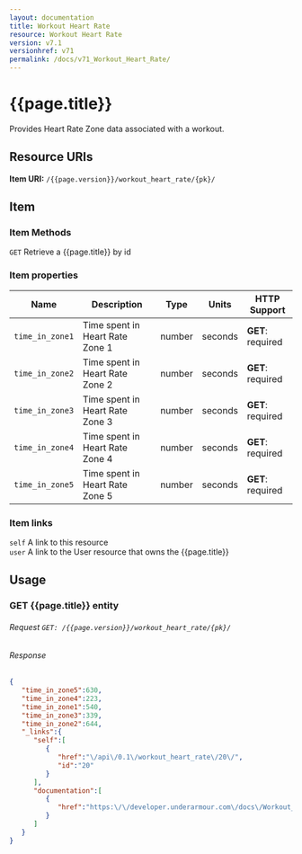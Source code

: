 ```yaml
---
layout: documentation
title: Workout Heart Rate
resource: Workout Heart Rate
version: v7.1
versionhref: v71
permalink: /docs/v71_Workout_Heart_Rate/
---
```


# {{page.title}}

Provides Heart Rate Zone data associated with a workout.

## Resource URIs

**Item URI:** `/{{page.version}}/workout_heart_rate/{pk}/`

## Item

### Item Methods

`GET` Retrieve a {{page.title}} by id  

### Item properties

| Name         | Description          | Type      | Units               | HTTP Support                                 |
|--------------|----------------------|-----------|---------------------|----------------------------------------------|
| `time_in_zone1` | Time spent in Heart Rate Zone 1 | number | seconds | **GET**: required |
| `time_in_zone2` | Time spent in Heart Rate Zone 2 | number | seconds | **GET**: required |
| `time_in_zone3` | Time spent in Heart Rate Zone 3 | number | seconds | **GET**: required |
| `time_in_zone4` | Time spent in Heart Rate Zone 4 | number | seconds | **GET**: required |
| `time_in_zone5` | Time spent in Heart Rate Zone 5 | number | seconds | **GET**: required |

### Item links

`self` A link to this resource  
`user` A link to the User resource that owns the {{page.title}}

## Usage

### GET {{page.title}} entity

###### Request `GET: /{{page.version}}/workout_heart_rate/{pk}/`

###### Response

```json
{
   "time_in_zone5":630,
   "time_in_zone4":223,
   "time_in_zone1":540,
   "time_in_zone3":339,
   "time_in_zone2":644,
   "_links":{
      "self":[
         {
            "href":"\/api\/0.1\/workout_heart_rate\/20\/",
            "id":"20"
         }
      ],
      "documentation":[
         {
            "href":"https:\/\/developer.underarmour.com\/docs\/Workout_Heart_Rate"
         }
      ]
   }
}
```
